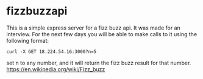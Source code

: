 # fizzbuzzapi
This is a simple express server for a fizz buzz api. It was made for an interview. For the next few days you will be able to make calls to it using the following format:

```
curl -X GET 18.224.54.16:3000?n=5
```

set n to any number, and it will return the fizz buzz result for that number. https://en.wikipedia.org/wiki/Fizz_buzz

